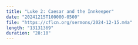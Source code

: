 ```yaml
---
title: "Luke 2: Caesar and the Innkeeper"
date: "20241215T100000-0500"
file: "https://cflcn.org/sermons/2024-12-15.m4a"
length: "13131369"
duration: "28:10"
---
```

